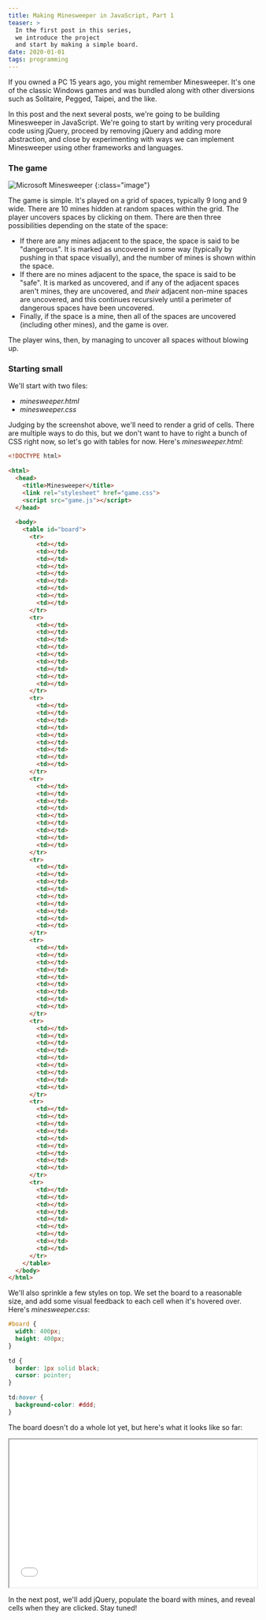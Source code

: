 ```yaml
---
title: Making Minesweeper in JavaScript, Part 1
teaser: >
  In the first post in this series,
  we introduce the project
  and start by making a simple board.
date: 2020-01-01
tags: programming
---
```


If you owned a PC 15 years ago, you might remember Minesweeper. It's one of the
classic Windows games and was bundled along with other diversions such as
Solitaire, Pegged, Taipei, and the like.

In this post and the next several posts, we're going to be building Minesweeper
in JavaScript. We're going to start by writing very procedural code using
jQuery, proceed by removing jQuery and adding more abstraction, and close by
experimenting with ways we can implement Minesweeper using other frameworks and
languages.

### The game

![Microsoft Minesweeper][ms-minesweeper]
{:class="image"}

The game is simple. It's played on a grid of spaces, typically 9 long and 9
wide. There are 10 mines hidden at random spaces within the grid. The player
uncovers spaces by clicking on them. There are then three possibilities
depending on the state of the space:

* If there are any mines adjacent to the space, the space is said to be
  "dangerous". It is marked as uncovered in some way (typically by pushing in
  that space visually), and the number of mines is shown within the space.
* If there are no mines adjacent to the space, the space is said to be "safe".
  It is marked as uncovered, and if any of the adjacent spaces aren't mines,
  they are uncovered, and *their* adjacent non-mine spaces are uncovered, and
  this continues recursively until a perimeter of dangerous spaces have been
  uncovered.
* Finally, if the space is a mine, then all of the spaces are uncovered
  (including other mines), and the game is over.

The player wins, then, by managing to uncover all spaces without blowing up.

[ms-minesweeper]: http://assets.mcmire.me/posts/2015-08-14-minesweeper-1/ms-minesweeper.png

### Starting small

We'll start with two files:

* *minesweeper.html*
* *minesweeper.css*

Judging by the screenshot above, we'll need to render a grid of cells. There are
multiple ways to do this, but we don't want to have to right a bunch of CSS
right now, so let's go with tables for now. Here's *minesweeper.html*:

``` html
<!DOCTYPE html>
 
<html>
  <head>
    <title>Minesweeper</title>
    <link rel="stylesheet" href="game.css">
    <script src="game.js"></script>
  </head>
 
  <body>
    <table id="board">
      <tr>
        <td></td>
        <td></td>
        <td></td>
        <td></td>
        <td></td>
        <td></td>
        <td></td>
        <td></td>
        <td></td>
      </tr>
      <tr>
        <td></td>
        <td></td>
        <td></td>
        <td></td>
        <td></td>
        <td></td>
        <td></td>
        <td></td>
        <td></td>
      </tr>
      <tr>
        <td></td>
        <td></td>
        <td></td>
        <td></td>
        <td></td>
        <td></td>
        <td></td>
        <td></td>
        <td></td>
      </tr>
      <tr>
        <td></td>
        <td></td>
        <td></td>
        <td></td>
        <td></td>
        <td></td>
        <td></td>
        <td></td>
        <td></td>
      </tr>
      <tr>
        <td></td>
        <td></td>
        <td></td>
        <td></td>
        <td></td>
        <td></td>
        <td></td>
        <td></td>
        <td></td>
      </tr>
      <tr>
        <td></td>
        <td></td>
        <td></td>
        <td></td>
        <td></td>
        <td></td>
        <td></td>
        <td></td>
        <td></td>
      </tr>
      <tr>
        <td></td>
        <td></td>
        <td></td>
        <td></td>
        <td></td>
        <td></td>
        <td></td>
        <td></td>
        <td></td>
      </tr>
      <tr>
        <td></td>
        <td></td>
        <td></td>
        <td></td>
        <td></td>
        <td></td>
        <td></td>
        <td></td>
        <td></td>
      </tr>
      <tr>
        <td></td>
        <td></td>
        <td></td>
        <td></td>
        <td></td>
        <td></td>
        <td></td>
        <td></td>
        <td></td>
      </tr>
    </table>
  </body>
</html>
```

We'll also sprinkle a few styles on top. We set the board to a reasonable size,
and add some visual feedback to each cell when it's hovered over. Here's
*minesweeper.css*:

``` css
#board {
  width: 400px;
  height: 400px;
}
 
td {
  border: 1px solid black;
  cursor: pointer;
}
 
td:hover {
  background-color: #ddd;
}
```

The board doesn't do a whole lot yet, but here's what it looks like so far:

<iframe height="300" width="100%" src="minesweeper.html" border="0"></iframe>

In the next post, we'll add jQuery, populate the board with mines, and reveal
cells when they are clicked. Stay tuned!
